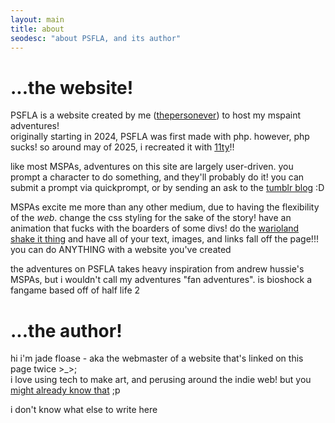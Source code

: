 ```yaml
--- 
layout: main
title: about
seodesc: "about PSFLA, and its author"
---
```


<h1>...the website!</h1>

PSFLA is a website created by me (<a href=https://thepersonever.net/ target=_blank>thepersonever</a>) to host my mspaint adventures! \
originally starting in 2024, PSFLA was first made with php. however, php sucks! so around may of 2025, i recreated it with <a href=https://www.11ty.dev/ target=_blank>11ty</a>!!

like most MSPAs, adventures on this site are largely user-driven. you prompt a character to do something, and they'll probably do it! you can submit a prompt via quickprompt, or by sending an ask to the <a href=https://www.tumblr.com/psfla target=_blank>tumblr blog</a> :D 

MSPAs excite me more than any other medium, due to having the flexibility of the *web*. change the css styling for the sake of the story! have an animation that fucks with the boarders of some divs! do the <a href="https://www.youtube.com/watch?v=BhOEs43FN-s" target=_blank>warioland shake it thing</a> and have all of your text, images, and links fall off the page!!! you can do ANYTHING with a website you've created

the adventures on PSFLA takes heavy inspiration from andrew hussie's MSPAs, but i wouldn't call my adventures "fan adventures".  is bioshock a fangame based off of half life 2

<h1>...the author!</h1>

hi i'm jade floase - aka the webmaster of a website that's linked on this page twice >_>; \
i love using tech to make art, and perusing around the indie web! but you <a href=https://thepersonever.net/abtme target=_blank>might already know that</a> ;p

i don't know what else to write here